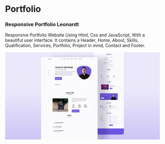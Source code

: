 # Portfolio

### Responsive Portfolio Leonardt
Responsive Portfolio Website Using Html, Css and JavaScript, With a beautiful user interface. It contains a Header, Home, About, Skills, Qualification, Services, Portfolio, Project in mind, Contact and Footer.

![Resume cv](/preview.png)

